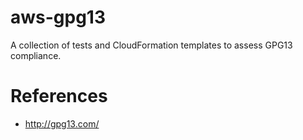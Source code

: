 # aws-gpg13
A collection of tests and CloudFormation templates to assess GPG13 compliance.

# References
* http://gpg13.com/
